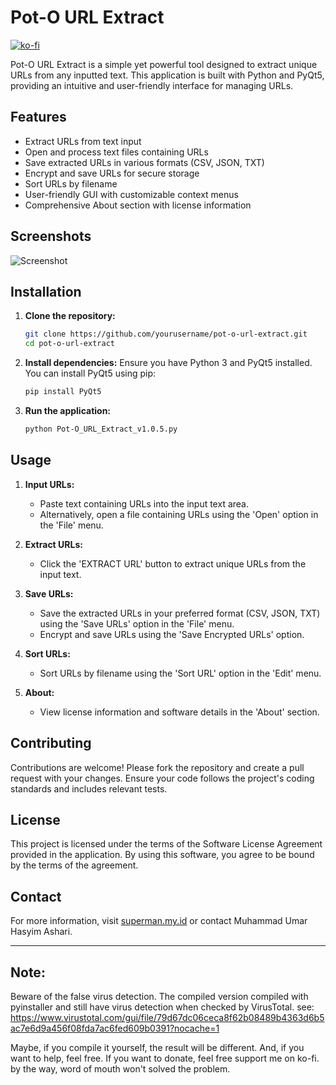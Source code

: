 # Pot-O URL Extract

[![ko-fi](https://ko-fi.com/img/githubbutton_sm.svg)](https://ko-fi.com/U7U71064LF)

Pot-O URL Extract is a simple yet powerful tool designed to extract unique URLs from any inputted text. This application is built with Python and PyQt5, providing an intuitive and user-friendly interface for managing URLs.

## Features

- Extract URLs from text input
- Open and process text files containing URLs
- Save extracted URLs in various formats (CSV, JSON, TXT)
- Encrypt and save URLs for secure storage
- Sort URLs by filename
- User-friendly GUI with customizable context menus
- Comprehensive About section with license information

## Screenshots

![Screenshot](path/to/screenshot.png)

## Installation

1. **Clone the repository:**
   ```sh
   git clone https://github.com/yourusername/pot-o-url-extract.git
   cd pot-o-url-extract
   ```

2. **Install dependencies:**
   Ensure you have Python 3 and PyQt5 installed. You can install PyQt5 using pip:
   ```sh
   pip install PyQt5
   ```

3. **Run the application:**
   ```sh
   python Pot-O_URL_Extract_v1.0.5.py
   ```

## Usage

1. **Input URLs:**
   - Paste text containing URLs into the input text area.
   - Alternatively, open a file containing URLs using the 'Open' option in the 'File' menu.

2. **Extract URLs:**
   - Click the 'EXTRACT URL' button to extract unique URLs from the input text.

3. **Save URLs:**
   - Save the extracted URLs in your preferred format (CSV, JSON, TXT) using the 'Save URLs' option in the 'File' menu.
   - Encrypt and save URLs using the 'Save Encrypted URLs' option.

4. **Sort URLs:**
   - Sort URLs by filename using the 'Sort URL' option in the 'Edit' menu.

5. **About:**
   - View license information and software details in the 'About' section.

## Contributing

Contributions are welcome! Please fork the repository and create a pull request with your changes. Ensure your code follows the project's coding standards and includes relevant tests.

## License

This project is licensed under the terms of the Software License Agreement provided in the application. By using this software, you agree to be bound by the terms of the agreement.

## Contact

For more information, visit [superman.my.id](https://www.superman.my.id) or contact Muhammad Umar Hasyim Ashari.

---

## Note: 

Beware of the false virus detection. The compiled version compiled with pyinstaller and still have virus detection when checked by VirusTotal. see: https://www.virustotal.com/gui/file/79d67dc06ceca8f62b08489b4363d6b5ac7e6d9a456f08fda7ac6fed609b0391?nocache=1

Maybe, if you compile it yourself, the result will be different. And, if you want to help, feel free. If you want to donate, feel free support me on ko-fi. by the way, word of mouth won't solved the problem.
